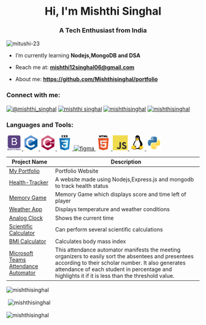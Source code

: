 <h1 align="center">Hi, I'm Mishthi Singhal</h1>
<h3 align="center">A Tech Enthusiast from India</h3>

<p align="left"> <img src="https://komarev.com/ghpvc/?username=Mishthisinghal&label=Profile%20views&color=0e75b6&style=flat" alt="mitushi-23" /> </p>

- I’m currently learning **Nodejs,MongoDB and DSA**

- Reach me at: **mishthi12singhal06@gmail.com**
- About me: **https://github.com/Mishthisinghal/portfolio**

<h3 align="left">Connect with me:</h3>
<p align="left">
<a href="https://twitter.com/@mishthi_singhal" target="blank"><img align="center" src="https://raw.githubusercontent.com/rahuldkjain/github-profile-readme-generator/master/src/images/icons/Social/twitter.svg" alt="@mishthi_singhal" height="30" width="40" /></a>
<a href="https://linkedin.com/in/mishthi singhal" target="blank"><img align="center" src="https://raw.githubusercontent.com/rahuldkjain/github-profile-readme-generator/master/src/images/icons/Social/linked-in-alt.svg" alt="mishthi singhal" height="30" width="40" /></a>
<a href="https://instagram.com/mishthisinghal" target="blank"><img align="center" src="https://raw.githubusercontent.com/rahuldkjain/github-profile-readme-generator/master/src/images/icons/Social/instagram.svg" alt="mishthisinghal" height="30" width="40" /></a>
<a href="https://www.codechef.com/users/mishthisinghal" target="blank"><img align="center" color="white" src="https://cdn.jsdelivr.net/npm/simple-icons@3.1.0/icons/codechef.svg" alt="mishthisinghal" height="30" width="40" /></a>
</p>

<h3 align="left">Languages and Tools:</h3>
<p align="left"> <a href="https://getbootstrap.com" target="_blank"> <img src="https://raw.githubusercontent.com/devicons/devicon/master/icons/bootstrap/bootstrap-plain-wordmark.svg" alt="bootstrap" width="40" height="40"/> </a> <a href="https://www.cprogramming.com/" target="_blank"> <img src="https://raw.githubusercontent.com/devicons/devicon/master/icons/c/c-original.svg" alt="c" width="40" height="40"/> </a> <a href="https://www.w3schools.com/cpp/" target="_blank"> <img src="https://raw.githubusercontent.com/devicons/devicon/master/icons/cplusplus/cplusplus-original.svg" alt="cplusplus" width="40" height="40"/> </a> <a href="https://www.w3schools.com/css/" target="_blank"> <img src="https://raw.githubusercontent.com/devicons/devicon/master/icons/css3/css3-original-wordmark.svg" alt="css3" width="40" height="40"/> </a> <a href="https://www.figma.com/" target="_blank"> <img src="https://www.vectorlogo.zone/logos/figma/figma-icon.svg" alt="figma" width="40" height="40"/> </a> <a href="https://www.w3.org/html/" target="_blank"> <img src="https://raw.githubusercontent.com/devicons/devicon/master/icons/html5/html5-original-wordmark.svg" alt="html5" width="40" height="40"/> </a> <a href="https://developer.mozilla.org/en-US/docs/Web/JavaScript" target="_blank"> <img src="https://raw.githubusercontent.com/devicons/devicon/master/icons/javascript/javascript-original.svg" alt="javascript" width="40" height="40"/> </a> <a href="https://www.linux.org/" target="_blank"> <img src="https://raw.githubusercontent.com/devicons/devicon/master/icons/linux/linux-original.svg" alt="linux" width="40" height="40"/> </a> <a href="https://www.python.org" target="_blank"> <img src="https://raw.githubusercontent.com/devicons/devicon/master/icons/python/python-original.svg" alt="python" width="40" height="40"/> </a> </p>


| Project Name | Description |
| ------------- | ------------- |
| [My Portfolio](https://mishthisinghal.github.io/portfolio/)  | Portfolio Website |
| [Health-Tracker](https://health-tracker-1.herokuapp.com/)  | A website made using Nodejs,Express.js and mongodb to track health status |
| [Memory Game](https://mishthisinghal.github.io/memory-game/)  | Memory Game which displays score and time left of player |  
| [Weather App]( https://mishthisinghal.github.io/weather-app/) | Displays temperature and weather conditions |  
| [Analog Clock]( https://mishthisinghal.github.io/analog_clock/) | Shows the current time | 
| [Scientific Calculator](https://mishthisinghal.github.io/calculator/) | Can perform several scientific calculations |  
| [BMI Calculator](https://github.com/Mishthisinghal/bmicalculator) | Calculates body mass index | 
| [Microsoft Teams Attendance Automator](https://github.com/Python-ProT) | This attendance automator manifests the meeting organizers to easily sort the absentees and presentees according to their scholar number. It also generates attendance of each student in percentage and highlights it if it is less than the threshold value. |  



<p><img align="center"  src="https://github-readme-stats.vercel.app/api/top-langs?username=mishthisinghal&show_icons=true&locale=en&layout=compact&theme=dark" alt="mishthisinghal" /></p>


<p>&nbsp;<img align="center" src="https://github-readme-stats.vercel.app/api?username=mishthisinghal&show_icons=true&locale=en&theme=dark" alt="mishthisinghal" /></p>


<p><img align="center" src="https://github-readme-streak-stats.herokuapp.com/?user=mishthisinghal&theme=dark" alt="mishthisinghal" /></p>
